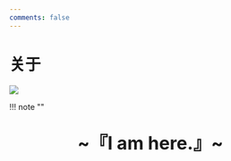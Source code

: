 ```yaml
---
comments: false
---
```


# 关于

![](https://s2.loli.net/2024/04/27/jbQsUHxuNe1lSPZ.jpg)


!!! note "" 
    <br><br>
    <div align="center" style="font-size:32px;font-weight:bold">
        ~『I am here.』~
    </div>
    <br><br>